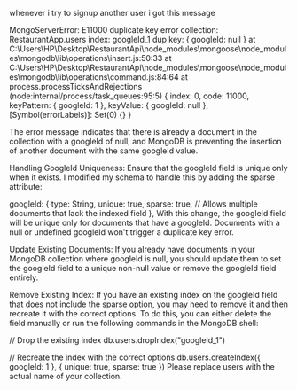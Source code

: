 whenever i try to signup another user i got this message

MongoServerError: E11000 duplicate key error collection: RestaurantApp.users index: googleId_1 dup key: { googleId: null }
    at C:\Users\HP\Desktop\RestaurantApi\node_modules\mongoose\node_modules\mongodb\lib\operations\insert.js:50:33
    at C:\Users\HP\Desktop\RestaurantApi\node_modules\mongoose\node_modules\mongodb\lib\operations\command.js:84:64
    at process.processTicksAndRejections (node:internal/process/task_queues:95:5) {
  index: 0,
  code: 11000,
  keyPattern: { googleId: 1 },
  keyValue: { googleId: null },
  [Symbol(errorLabels)]: Set(0) {}
}


The error message indicates that there is already a document in the collection with a googleId of null, and MongoDB is preventing the insertion of another document with the same googleId value.


Handling GoogleId Uniqueness:
Ensure that the googleId field is unique only when it exists. I modified my schema to handle this by adding the sparse attribute:


googleId: {
  type: String,
  unique: true,
  sparse: true, // Allows multiple documents that lack the indexed field
},
With this change, the googleId field will be unique only for documents that have a googleId. Documents with a null or undefined googleId won't trigger a duplicate key error.



Update Existing Documents:
If you already have documents in your MongoDB collection where googleId is null, you should update them to set the googleId field to a unique non-null value or remove the googleId field entirely.

Remove Existing Index:
If you have an existing index on the googleId field that does not include the sparse option, you may need to remove it and then recreate it with the correct options. To do this, you can either delete the field manually or run the following commands in the MongoDB shell:


// Drop the existing index
db.users.dropIndex("googleId_1")

// Recreate the index with the correct options
db.users.createIndex({ googleId: 1 }, { unique: true, sparse: true })
Please replace users with the actual name of your collection.